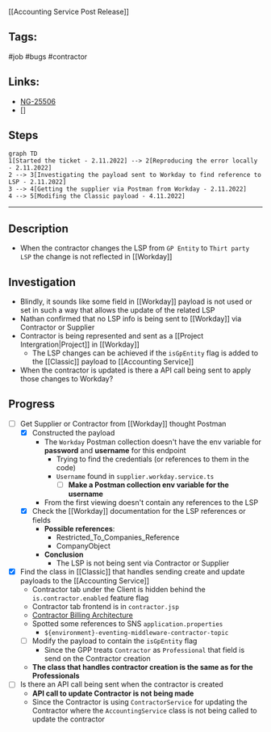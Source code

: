 [[Accounting Service Post Release]]

## Tags:
#job #bugs #contractor

## Links:
- [NG-25506](https://globalization-partners.atlassian.net/browse/NG-25506)
- []

## Steps
```mermaid
graph TD
1[Started the ticket - 2.11.2022] --> 2[Reproducing the error locally - 2.11.2022]
2 --> 3[Investigating the payload sent to Workday to find reference to LSP - 2.11.2022]
3 --> 4[Getting the supplier via Postman from Workday - 2.11.2022]
4 --> 5[Modifing the Classic payload - 4.11.2022]
```
---

## Description
- When the contractor changes the LSP from `GP Entity` to `Thirt party LSP` the change is not reflected in [[Workday]]

## Investigation
- Blindly, it sounds like some field in [[Workday]] payload is not used or set in such a way that allows the update of the related LSP
- Nathan confirmed that no LSP info is being sent to [[Workday]] via Contractor or Supplier
- Contractor is being represented and sent as a [[Project Intergration|Project]] in [[Workday]]
	- The LSP changes can be achieved if the `isGpEntity` flag is added to the [[Classic]] payload to [[Accounting Service]]
- When the contractor is updated is there a API call being sent to apply those changes to Workday?

## Progress
- [ ] Get Supplier or Contractor from [[Workday]] thought Postman
	- [x] Constructed the payload
		- The `Workday` Postman collection doesn't have the env variable for **password** and **username** for this endpoint
			- Trying to find the credentials (or references to them in the code)
			- `Username` found in `supplier.workday.service.ts`
				- [ ] **Make a Postman collection env variable for the username**
		- From the first viewing doesn't contain any references to the LSP
	- [x] Check the [[Workday]] documentation for the LSP references or fields
		- **Possible references**:
			- Restricted_To_Companies_Reference
			- CompanyObject
		- **Conclusion**
			- The LSP is not being sent via Contractor or Supplier
- [x] Find the class in [[Classic]] that handles sending create and update payloads to the [[Accounting Service]]
	- Contractor tab under the Client is hidden behind the `is.contractor.enabled` feature flag
	- Contractor tab frontend is in `contractor.jsp`
	- [Contractor Billing Architecture](https://globalization-partners.atlassian.net/wiki/spaces/GPB/pages/2801369164/Contractor+Billing+Overview)
	- Spotted some references to SNS  `application.properties`
		- `${environment}-eventing-middleware-contractor-topic`
	- [ ] Modify the payload to contain the `isGpEntity` flag
		- Since the GPP treats `Contractor` as `Professional` that field is send on the Contractor  creation
	- **The class that handles contractor creation is the same as for the Professionals**
- [ ] Is there an API call being sent when the contractor is created
	- **API call to update Contractor is not being made**
	- Since the Contractor is using `ContractorService` for updating the Contractor where the `AccountingService` class is not being called to update the contractor